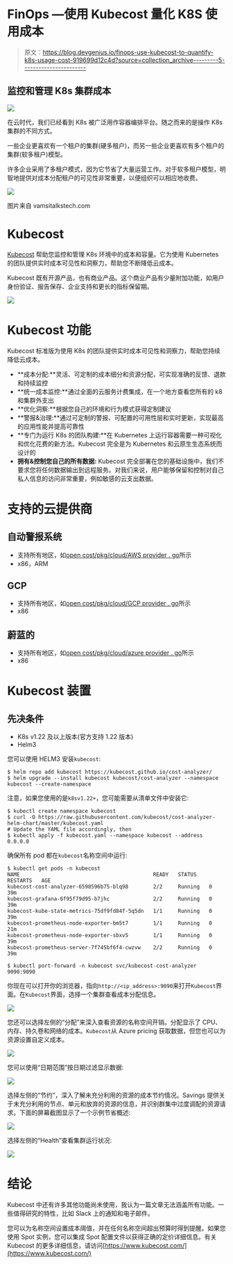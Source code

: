 # FinOps —使用 Kubecost 量化 K8S 使用成本

> 原文：<https://blog.devgenius.io/finops-use-kubecost-to-quantify-k8s-usage-cost-919699d12c4d?source=collection_archive---------5----------------------->

## 监控和管理 K8s 集群成本

![](img/5e9d3de0d797fa708dbad5171ac7da56.png)

在云时代，我们已经看到 K8s 被广泛用作容器编排平台。随之而来的是操作 K8s 集群的不同方式。

一些企业更喜欢有一个租户的集群(硬多租户)，而另一些企业更喜欢有多个租户的集群(软多租户)模型。

许多企业采用了多租户模式，因为它节省了大量运营工作。对于软多租户模型，明智地提供对成本分配租户的可见性非常重要，以便组织可以相应地收费。

![](img/412f5cbb7d9adab9af737f52f380b405.png)

图片来自 vamsitalkstech.com

# Kubecost

[Kubecost](https://www.kubecost.com/) 帮助您监控和管理 K8s 环境中的成本和容量。它为使用 Kubernetes 的团队提供实时成本可见性和洞察力，帮助您不断降低云成本。

Kubecost 既有开源产品，也有商业产品。这个商业产品有少量附加功能，如用户身份验证、报告保存、企业支持和更长的指标保留期。

![](img/e218731dc40cf19155f352899e6b7772.png)

# Kubecost 功能

Kubecost 标准版为使用 K8s 的团队提供实时成本可见性和洞察力，帮助您持续降低云成本。

*   **成本分配:**灵活、可定制的成本细分和资源分配，可实现准确的反馈、退款和持续监控
*   **统一成本监控:**通过全面的云服务计费集成，在一个地方查看您所有的 k8 和集群外支出
*   **优化洞察:**根据您自己的环境和行为模式获得定制建议
*   **警报&治理:**通过可定制的警报、可配置的可用性层和实时更新，实现最高的应用性能并提高可靠性
*   **专门为运行 K8s 的团队构建:**在 Kubernetes 上运行容器需要一种可视化和优化花费的新方法。Kubecost 完全是为 Kubernetes 和云原生生态系统而设计的
*   **拥有&控制您自己的所有数据:** Kubecost 完全部署在您的基础设施中，我们不要求您将任何数据输出到远程服务。对我们来说，用户能够保留和控制对自己私人信息的访问非常重要，例如敏感的云支出数据。

# 支持的云提供商

## 自动警报系统

*   支持所有地区，如[open cost/pkg/cloud/AWS provider . go](https://github.com/opencost/opencost/blob/0c2f063052723a65ca62a4c75be23392806b6fac/pkg/cloud/awsprovider.go#L111)所示
*   x86，ARM

## GCP

*   支持所有地区，如[open cost/pkg/cloud/GCP provider . go](https://github.com/opencost/opencost/blob/0c2f063052723a65ca62a4c75be23392806b6fac/pkg/cloud/gcpprovider.go#L41)所示
*   x86

## 蔚蓝的

*   支持所有地区，如[open cost/pkg/cloud/azure provider . go](https://github.com/opencost/opencost/blob/0c2f063052723a65ca62a4c75be23392806b6fac/pkg/cloud/azureprovider.go#L82)所示
*   x86

# Kubecost 装置

## 先决条件

*   K8s v1.22 及以上版本(官方支持 1.22 版本)
*   Helm3

您可以使用 HELM3 安装`kubecost`:

```
$ helm repo add kubecost https://kubecost.github.io/cost-analyzer/
$ helm upgrade --install kubecost kubecost/cost-analyzer --namespace kubecost --create-namespace
```

注意，如果您使用的是`k8sv1.22+`，您可能需要从清单文件中安装它:

```
$ kubectl create namespace kubecost
$ curl -O https://raw.githubusercontent.com/kubecost/cost-analyzer-helm-chart/master/kubecost.yaml
# Update the YAML file accordingly, then
$ kubectl apply -f kubecost.yaml --namespace kubecost --address 0.0.0.0
```

确保所有 pod 都在`kubecost`名称空间中运行:

```
$ kubectl get pods -n kubecost
NAME                                           READY   STATUS    RESTARTS   AGE
kubecost-cost-analyzer-6598596b75-blq98        2/2     Running   0          39m
kubecost-grafana-6f95f79d95-b7jhc              2/2     Running   0          39m
kubecost-kube-state-metrics-75df9fd84f-5q5dn   1/1     Running   0          39m
kubecost-prometheus-node-exporter-bm5t7        1/1     Running   0          21m
kubecost-prometheus-node-exporter-sbxv5        1/1     Running   0          39m
kubecost-prometheus-server-7f745bf6f4-cwzvw    2/2     Running   0          39m

$ kubectl port-forward -n kubecost svc/kubecost-cost-analyzer 9090:9090
```

你现在可以打开你的浏览器，指向`http://<ip_address>:9090`来打开`Kubecost`界面。在`Kubecost`界面，选择一个集群查看成本分配信息。

![](img/67e638997d6be2870b934df9fbb6da46.png)

您还可以选择左侧的“分配”来深入查看资源的名称空间开销。分配显示了 CPU、内存、持久卷和网络的成本。`Kubecost`从 Azure pricing 获取数据，但您也可以为资源设置自定义成本。

![](img/ba2a6ef60c5a9bdc77fe9c7ba4e38691.png)

您可以使用“日期范围”按日期过滤显示数据:

![](img/be9a393d2661f6a1b196476086ef9171.png)

选择左侧的“节约”，深入了解未充分利用的资源的成本节约情况。Savings 提供关于未充分利用的节点、单元和放弃的资源的信息，并识别群集中过度调配的资源请求。下面的屏幕截图显示了一个示例节省概述:

![](img/b47177deb2004575a76dcdef021ef6c1.png)

选择左侧的“Health”查看集群运行状况:

![](img/4e37fdb8e4f4433483fe7123ffa861c1.png)

# 结论

Kubecost 中还有许多其他功能尚未使用，我认为一篇文章无法涵盖所有功能。一些值得研究的特性，比如 Slack 上的通知和电子邮件。

您可以为名称空间设置成本阈值，并在任何名称空间超出预算时得到提醒。如果您使用 Spot 实例，您可以集成 Spot 配置文件以获得正确的定价详细信息。有关 Kubecost 的更多详细信息，请访问[https://www.kubecost.com/](https://www.kubecost.com/)